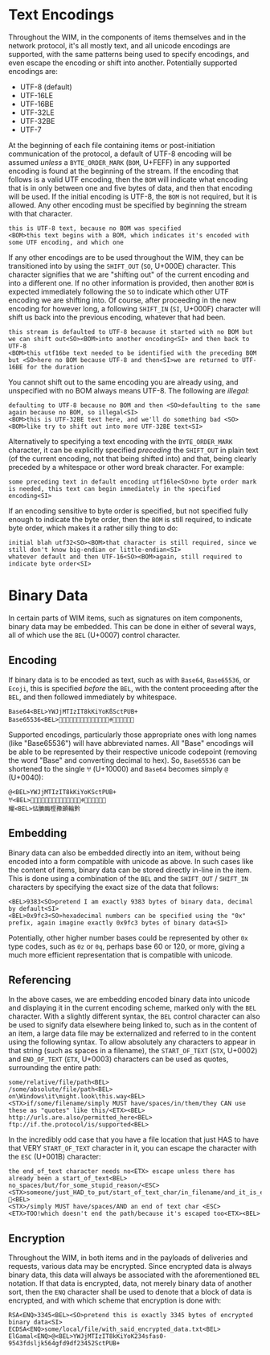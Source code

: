 # Text Encodings

Throughout the WIM, in the components of items themselves and in the network protocol, it's all mostly text, and all unicode encodings are supported, with the same patterns being used to specify encodings, and even escape the encoding or shift into another.  Potentially supported encodings are:

* UTF-8 (default)
* UTF-16LE
* UTF-16BE
* UTF-32LE
* UTF-32BE
* UTF-7

At the beginning of each file containing items or post-initiation communication of the protocol, a default of UTF-8 encoding will be assumed *unless* a `BYTE_ORDER_MARK` (`BOM`, U+FEFF) in any supported encoding is found at the beginning of the stream.  If the encoding that follows is a valid UTF encoding, then the `BOM` will indicate what encoding that is in only between one and five bytes of data, and then that encoding will be used.  If the initial encoding is UTF-8, the `BOM` is not required, but it is allowed.  Any other encoding must be specified by beginning the stream with that character.

	this is UTF-8 text, because no BOM was specified
	<BOM>this text begins with a BOM, which indicates it's encoded with some UTF encoding, and which one

If any other encodings are to be used throughout the WIM, they can be transitioned into by using the `SHIFT_OUT` (`SO`, U+000E) character.  This character signifies that we are "shifting out" of the current encoding and into a different one.  If no other information is provided, then another `BOM` is expected immediately following the `SO` to indicate which other UTF encoding we are shifting into.  Of course, after proceeding in the new encoding for however long, a following `SHIFT_IN` (`SI`, U+000F) character will shift us back into the previous encoding, whatever that had been.

	this stream is defaulted to UTF-8 because it started with no BOM but we can shift out<SO><BOM>into another encoding<SI> and then back to UTF-8
	<BOM>this utf16be text needed to be identified with the preceding BOM but <SO>here no BOM because UTF-8 and then<SI>we are returned to UTF-16BE for the duration
	
You cannot shift out to the same encoding you are already using, and unspecified with no BOM always means UTF-8.  The following are *illegal*:

	defaulting to UTF-8 because no BOM and then <SO>defaulting to the same again because no BOM, so illegal<SI>
	<BOM>this is UTF-32BE text here, and we'll do something bad <SO><BOM>like try to shift out into more UTF-32BE text<SI>

Alternatively to specifying a text encoding with the `BYTE_ORDER_MARK` character, it can be explicitly specified *preceding* the `SHIFT_OUT` in plain text (of the current encoding, not that being shifted into) and that, being clearly preceded by a whitespace or other word break character.  For example:

	some preceding text in default encoding utf16le<SO>no byte order mark is needed, this text can begin immediately in the specified encoding<SI>
	  
If an encoding sensitive to byte order is specified, but not specified fully enough to indicate the byte order, then the `BOM` is still required, to indicate byte order, which makes it a rather silly thing to do:

	initial blah utf32<SO><BOM>that character is still required, since we still don't know big-endian or little-endian<SI>
	whatever default and then UTF-16<SO><BOM>again, still required to indicate byte order<SI>

# Binary Data

In certain parts of WIM items, such as signatures on item components, binary data may be embedded.  This can be done in either of several ways, all of which use the `BEL` (U+0007) control character.

## Encoding

If binary data is to be encoded as text, such as with `Base64`, `Base65536`, or `Ecoji`, this is specified *before* the `BEL`, with the content proceeding after the `BEL`, and then followed immediately by whitespace.

	Base64<BEL>YWJjMTIzIT8kKiYoKßSctPUB+
	Base65536<BEL>𤇃𢊻𤄻嶜𤄋𤇁𡊻𤄛𤆬𠲻𤆻𠆜𢮻𤆻ꊌ𢪻𤆻邌𤆻𤊻𤅋

Supported encodings, particularly those appropriate ones with long names (like "Base65536") will have abbreviated names.  All "Base" encodings will be able to be represented by their respective unicode codepoint (removing the word "Base" and converting decimal to hex).  So, `Base65536` can be shortened to the single `𐀀` (U+10000) and `Base64` becomes simply `@` (U+0040):

	@<BEL>YWJjMTIzIT8kKiYoKSctPUB+
	𐀀<BEL>𤇃𢊻𤄻嶜𤄋𤇁𡊻𤄛𤆬𠲻𤆻𠆜𢮻𤆻ꊌ𢪻𤆻邌𤆻𤊻𤅋
	耀<BEL>怗膹䩈㭴䂊䫁輪黔


## Embedding

Binary data can also be embedded directly into an item, without being encoded into a form compatible with unicode as above.  In such cases like the content of items, binary data can be stored directly in-line in the item.  This is done using a combination of the `BEL` and the `SHIFT_OUT` / `SHIFT_IN` characters by specifying the exact size of the data that follows:

	<BEL>9383<SO>pretend I am exactly 9383 bytes of binary data, decimal by default<SI>
	<BEL>0x9fc3<SO>hexadecimal numbers can be specified using the "0x" prefix, again imagine exactly 0x9fc3 bytes of binary data<SI>

Potentially, other higher number bases could be represented by other `0x` type codes, such as `0z` or `0q`, perhaps base 60 or 120, or more, giving a much more efficient representation that is compatible with unicode.


## Referencing

In the above cases, we are embedding encoded binary data into unicode and displaying it in the current encoding scheme, marked only with the `BEL` character.  With a slightly different syntax, the `BEL` control character can also be used to signify data elsewhere being linked to, such as in the content of an item, a large data file may be externalized and referred to in the content using the following syntax.  To allow absolutely any characters to appear in that string (such as spaces in a filename), the `START_OF_TEXT` (`STX`, U+0002) and `END_OF_TEXT` (`ETX`, U+0003) characters can be used as quotes, surrounding the entire path:

	some/relative/file/path<BEL>
	/some/absolute/file/path<BEL>
	on\Windows\it\might.look\this.way<BEL>
	<STX>if/some/filename/simply MUST have/spaces/in/them/they CAN use these as "quotes" like this/<ETX><BEL>
	http://urls.are.also/permitted_here<BEL>
	ftp://if.the.protocol/is/supported<BEL>
	
In the incredibly odd case that you have a file location that just HAS to have that VERY `START_OF_TEXT` character in it, you can escape the character with the `ESC` (U+001B) character:

	the end_of_text character needs no<ETX> escape unless there has already been a start_of_text<BEL>
	no_spaces/but/for_some_stupid_reason/<ESC><STX>someone/just_HAD_to_put/start_of_text_char/in_filename/and_it_is_escaped_🤨<BEL>
	<STX>/simply MUST have/spaces/AND an end of text char <ESC><ETX>TOO!which doesn't end the path/because it's escaped too<ETX><BEL>


## Encryption

Throughout the WIM, in both items and in the payloads of deliveries and requests, various data may be encrypted.  Since encrypted data is always binary data, this data will always be associated with the aforementioned `BEL` notation.  If that data is encrypted, data, not merely binary data of another sort, then the `ENQ` character shall be used to denote that a block of data is encrypted, and with which scheme that encryption is done with:

	RSA<ENQ>3345<BEL><SO>pretend this is exactly 3345 bytes of encrypted binary data<SI>
	ECDSA<ENQ>some/local/file/with_said_encrypted_data.txt<BEL>
	ElGamal<ENQ>@<BEL>YWJjMTIzIT8kKiYoK234sfas0-9543fdsljk564gfd9df23452SctPUB+